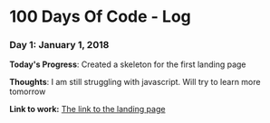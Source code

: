 # 100 Days Of Code - Log

### Day 1: January 1, 2018

**Today's Progress**: Created a skeleton for the first landing page

**Thoughts**: I am still struggling with javascript. Will try to learn more tomorrow 

**Link to work:** [The link to the landing page](https://github.com/wtekimam/landingpages.git "note: Landing page 1")